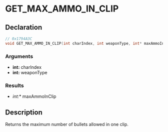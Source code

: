 # GET_MAX_AMMO_IN_CLIP

## Declaration
```cpp
// 0x1794A3C
void GET_MAX_AMMO_IN_CLIP(int charIndex, int weaponType, int* maxAmmoInClip);
```

### Arguments
- **int:** charIndex
- **int:** weaponType

### Results
- **int*:** maxAmmoInClip

## Description
Returns the maximum number of bullets allowed in one clip.